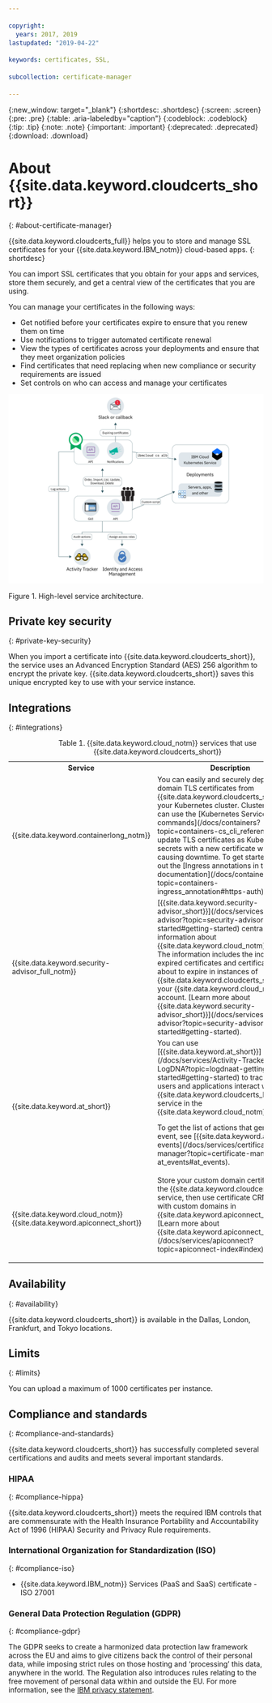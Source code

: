 ```yaml
---

copyright:
  years: 2017, 2019
lastupdated: "2019-04-22"

keywords: certificates, SSL,

subcollection: certificate-manager

---
```


{:new_window: target="_blank"}
{:shortdesc: .shortdesc}
{:screen: .screen}
{:pre: .pre}
{:table: .aria-labeledby="caption"}
{:codeblock: .codeblock}
{:tip: .tip}
{:note: .note}
{:important: .important}
{:deprecated: .deprecated}
{:download: .download}

# About {{site.data.keyword.cloudcerts_short}}
{: #about-certificate-manager}

{{site.data.keyword.cloudcerts_full}} helps you to store and manage SSL certificates for your {{site.data.keyword.IBM_notm}} cloud-based apps.
{: shortdesc}

You can import SSL certificates that you obtain for your apps and services, store them securely, and get a central view of the certificates that you are using.

You can manage your certificates in the following ways:

* Get notified before your certificates expire to ensure that you renew them on time  
* Use notifications to trigger automated certificate renewal  
* View the types of certificates across your deployments and ensure that they meet organization policies  
* Find certificates that need replacing when new compliance or security requirements are issued  
* Set controls on who can access and manage your certificates

![High-level service architecture diagram](images/high-level-architecture.png)
<caption>Figure 1. High-level service architecture.</caption>

## Private key security
{: #private-key-security}

When you import a certificate into {{site.data.keyword.cloudcerts_short}}, the service uses an Advanced Encryption Standard (AES) 256 algorithm to encrypt the private key. {{site.data.keyword.cloudcerts_short}} saves this unique encrypted key to use with your service instance.

## Integrations
{: #integrations}

<table>
<caption>Table 1. {{site.data.keyword.cloud_notm}} services that use {{site.data.keyword.cloudcerts_short}}</caption>
  <tr>
    <th> Service </th>
    <th> Description </th>
  </tr>
  <tr>
    <td>{{site.data.keyword.containerlong_notm}}</td>
    <td>You can easily and securely deploy custom domain TLS certificates from {{site.data.keyword.cloudcerts_short}} to your Kubernetes cluster. Cluster admins can use the [Kubernetes Service plug-in commands](/docs/containers?topic=containers-cs_cli_reference) to update TLS certificates as Kubernetes secrets with a new certificate without causing downtime. To get started, check out the [Ingress annotations in the documentation](/docs/containers?topic=containers-ingress_annotation#https-auth).</td>
  </tr>
  <tr>
    <td>{{site.data.keyword.security-advisor_full_notm}}</td>
    <td>[{{site.data.keyword.security-advisor_short}}](/docs/services/security-advisor?topic=security-advisor-getting-started#getting-started) centralizes the information about {{site.data.keyword.cloud_notm}} services. The information includes the indication of expired certificates and certificates that are about to expire in instances of {{site.data.keyword.cloudcerts_short}} in your {{site.data.keyword.cloud_notm}} account. [Learn more about {{site.data.keyword.security-advisor_short}}](/docs/services/security-advisor?topic=security-advisor-getting-started#getting-started).</td>
  </tr>
  <tr>
    <td>{{site.data.keyword.at_short}}</td>
    <td>You can use [{{site.data.keyword.at_short}}](/docs/services/Activity-Tracker-with-LogDNA?topic=logdnaat-getting-started#getting-started) to track how users and applications interact with the {{site.data.keyword.cloudcerts_long_notm}} service in the {{site.data.keyword.cloud_notm}}.
    <p>To get the list of actions that generate an event, see [{{site.data.keyword.at_short}} events](/docs/services/certificate-manager?topic=certificate-manager-at_events#at_events).</p></td>
  </tr>
  <tr>
    <td>{{site.data.keyword.cloud_notm}} {{site.data.keyword.apiconnect_short}}</td>
    <td>Store your custom domain certificates in the {{site.data.keyword.cloudcerts_short}} service, then use certificate CRNs to bind with custom domains in {{site.data.keyword.apiconnect_short}}. [Learn more about {{site.data.keyword.apiconnect_short}}](/docs/services/apiconnect?topic=apiconnect-index#index).</p></td>
  </tr>
</table>

## Availability
{: #availability}

{{site.data.keyword.cloudcerts_short}} is available in the Dallas, London, Frankfurt, and Tokyo locations.



## Limits
{: #limits}

You can upload a maximum of 1000 certificates per instance.

## Compliance and standards
{: #compliance-and-standards}

{{site.data.keyword.cloudcerts_short}} has successfully completed several certifications and audits and meets several important standards.

### HIPAA
{: #compliance-hippa}

{{site.data.keyword.cloudcerts_short}} meets the required IBM controls that are commensurate with the Health Insurance Portability and Accountability Act of 1996 (HIPAA) Security and Privacy Rule requirements.

### International Organization for Standardization (ISO)
{: #compliance-iso}

* {{site.data.keyword.IBM_notm}} Services (PaaS and SaaS) certificate - ISO 27001

### General Data Protection Regulation (GDPR)
{: #compliance-gdpr}

The GDPR seeks to create a harmonized data protection law framework across the EU and aims to give citizens back the control of their personal data, while imposing strict rules on those hosting and ‘processing’ this data, anywhere in the world. The Regulation also introduces rules relating to the free movement of personal data within and outside the EU. For more information, see the [IBM privacy statement](https://www.ibm.com/privacy/).
